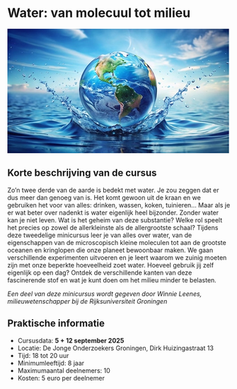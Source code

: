 # Water: van molecuul tot milieu

![Water](water.jpg)

## Korte beschrijving van de cursus
Zo’n twee derde van de aarde is bedekt met water. Je zou zeggen dat er dus meer dan genoeg van is. Het komt gewoon uit de kraan en we gebruiken het voor van alles: drinken, wassen, koken, tuinieren… Maar als je er wat beter over nadenkt is water eigenlijk heel bijzonder. Zonder water kan je niet leven. Wat is het geheim van deze substantie? Welke rol speelt het precies op zowel de allerkleinste als de allergrootste schaal? Tijdens deze tweedelige minicursus leer je van alles over water, van de eigenschappen van de microscopisch kleine moleculen tot aan de grootste oceanen en kringlopen die onze planeet bewoonbaar maken. We gaan verschillende experimenten uitvoeren en je leert waarom we zuinig moeten zijn met onze beperkte hoeveelheid zoet water. Hoeveel gebruik jij zelf eigenlijk op een dag? Ontdek de verschillende kanten van deze fascinerende stof en wat je kunt doen om het milieu minder te belasten.

*Een deel van deze minicursus wordt gegeven door Winnie Leenes, milieuwetenschapper bij de Rijksuniversiteit Groningen*

## Praktische informatie
- Cursusdata: **5 + 12 september 2025**
- Locatie: De Jonge Onderzoekers Groningen, Dirk Huizingastraat 13
- Tijd: 18 tot 20 uur
- Minimumleeftijd: 8 jaar
- Maximumaantal deelnemers: 10
- Kosten: 5 euro per deelnemer
